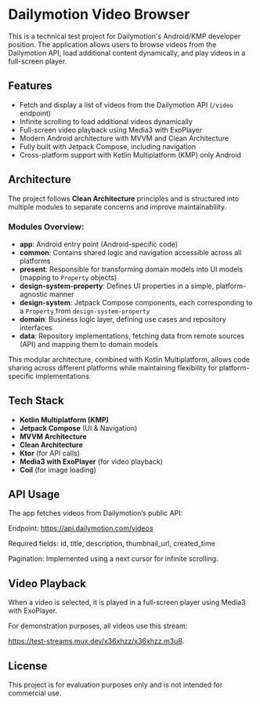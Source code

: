 # Dailymotion Video Browser

This is a technical test project for Dailymotion's Android/KMP developer position. The application allows users to browse videos from the Dailymotion API, load additional content dynamically, and play videos in a full-screen player.

## Features

- Fetch and display a list of videos from the Dailymotion API (`/video` endpoint)
- Infinite scrolling to load additional videos dynamically
- Full-screen video playback using Media3 with ExoPlayer
- Modern Android architecture with MVVM and Clean Architecture
- Fully built with Jetpack Compose, including navigation
- Cross-platform support with Kotlin Multiplatform (KMP) only Android

## Architecture

The project follows **Clean Architecture** principles and is structured into multiple modules to separate concerns and improve maintainability.

### Modules Overview:

- **app**: Android entry point (Android-specific code)
- **common**: Contains shared logic and navigation accessible across all platforms
- **present**: Responsible for transforming domain models into UI models (mapping to `Property` objects)
- **design-system-property**: Defines UI properties in a simple, platform-agnostic manner
- **design-system**: Jetpack Compose components, each corresponding to a `Property` from `design-system-property`
- **domain**: Business logic layer, defining use cases and repository interfaces
- **data**: Repository implementations, fetching data from remote sources (API) and mapping them to domain models

This modular architecture, combined with Kotlin Multiplatform, allows code sharing across different platforms while maintaining flexibility for platform-specific implementations.

## Tech Stack

- **Kotlin Multiplatform (KMP)**
- **Jetpack Compose** (UI & Navigation)
- **MVVM Architecture**
- **Clean Architecture**
- **Ktor** (for API calls)
- **Media3 with ExoPlayer** (for video playback)
- **Coil** (for image loading)

## API Usage

The app fetches videos from Dailymotion’s public API:

Endpoint: https://api.dailymotion.com/videos

Required fields: id, title, description, thumbnail_url, created_time

Pagination: Implemented using a next cursor for infinite scrolling.

## Video Playback

When a video is selected, it is played in a full-screen player using Media3 with ExoPlayer.

For demonstration purposes, all videos use this stream:

https://test-streams.mux.dev/x36xhzz/x36xhzz.m3u8.

## License

This project is for evaluation purposes only and is not intended for commercial use.
